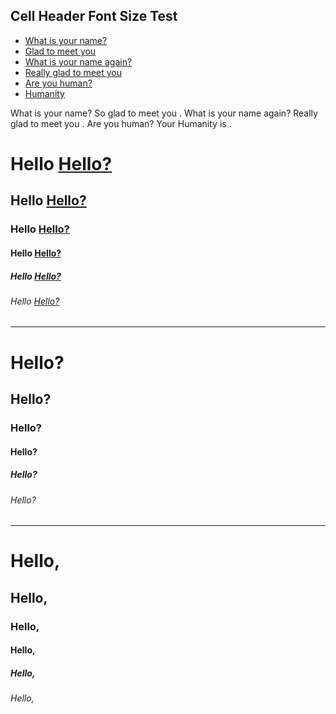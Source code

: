 ## Cell Header Font Size Test


- [What is your name?](:?NAME)
- [Glad to meet you](:!NAME)
- [What is your name again?](:?NAME)
- [Really glad to meet you](:!NAME)
- [Are you human?](:XHUMAN)
- [Humanity](:!HUMAN)

What is your name? [](:?NAME) So glad to meet you [](:!NAME). What is your name again? [](:?NAME) Really glad to meet you [](:!NAME).
Are you human? [](:XHUMAN) Your Humanity is [](:!HUMAN).



# Hello [Hello?](:?Name)

## Hello [Hello?](:?Name)

### Hello [Hello?](:?Name)

#### Hello [Hello?](:?Name)

##### Hello [Hello?](:?Name)

###### Hello [Hello?](:?Name)

---

# Hello? [](:?Name)

## Hello? [](:?Name)

### Hello? [](:?Name)

#### Hello? [](:?Name)

##### Hello? [](:?Name)

###### Hello? [](:?Name)

---

# Hello, [](:!Name)

## Hello, [](:!Name)

### Hello, [](:!Name)

#### Hello, [](:!Name)

##### Hello, [](:!Name)

###### Hello, [](:!Name)


